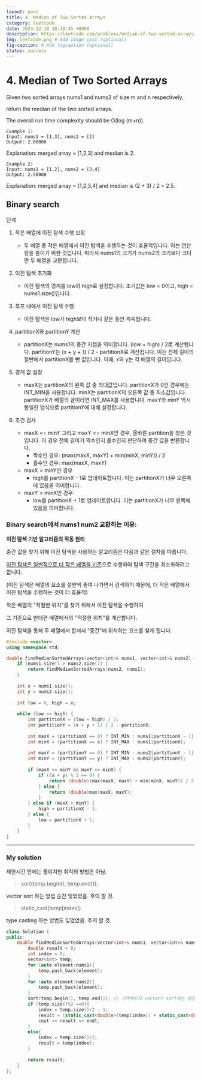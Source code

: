 ```yaml
---
layout: post
title: 4. Median of Two Sorted Arrays
category: leetcode
date: 2024-12-18 16:18:45 +0900
description: https://leetcode.com/problems/median-of-two-sorted-arrays/description/
img: leetcode.png # Add image post (optional)
fig-caption: # Add figcaption (optional)
status: success
---
```


            
# 4. Median of Two Sorted Arrays

Given two sorted arrays nums1 and nums2 of size m and n respectively, 

return the median of the two sorted arrays.

The overall run time complexity should be O(log (m+n)).


    Example 1:
    Input: nums1 = [1,3], nums2 = [2]
    Output: 2.00000

Explanation: merged array = [1,2,3] and median is 2.

    Example 2:
    Input: nums1 = [1,2], nums2 = [3,4]
    Output: 2.50000

Explanation: merged array = [1,2,3,4] and median is (2 + 3) / 2 = 2.5.



## Binary search

단계

1. 작은 배열에 이진 탐색 수행 보장 
   - 두 배열 중 작은 배열에서 이진 탐색을 수행하는 것이 효율적입니다. 이는 연산량을 줄이기 위한 것입니다. 따라서 nums1의 크기가 nums2의 크기보다 크다면 두 배열을 교환합니다.

2. 이진 탐색 초기화
   - 이진 탐색의 경계를 low와 high로 설정합니다. 초기값은 low = 0이고, high = nums1.size()입니다.

3. 루프 내에서 이진 탐색 수행
   - 이진 탐색은 low가 high보다 작거나 같은 동안 계속됩니다.

4. partitionX와 partitionY 계산
   - partitionX는 nums1의 중간 지점을 의미합니다. (low + high) / 2로 계산됩니다.
partitionY는 (x + y + 1) / 2 - partitionX로 계산됩니다. 이는 전체 길이의 절반에서 partitionX를 뺀 값입니다. 이때, x와 y는 각 배열의 길이입니다.

5. 경계 값 설정
   - maxX는 partitionX의 왼쪽 값 중 최대값입니다. partitionX가 0인 경우에는 INT_MIN을 사용합니다. minX는 partitionX의 오른쪽 값 중 최소값입니다. partitionX가 배열의 끝이라면 INT_MAX를 사용합니다. maxY와 minY 역시 동일한 방식으로 partitionY에 대해 설정합니다.

6. 조건 검사
   - maxX <= minY 그리고 maxY <= minX인 경우, 올바른 partition을 찾은 것입니다. 이 경우 전체 길이가 짝수인지 홀수인지 판단하여 중간 값을 반환합니다.
     - 짝수인 경우: (max(maxX, maxY) + min(minX, minY)) / 2
     - 홀수인 경우: max(maxX, maxY)
   - maxX > minY인 경우
     - high를 partitionX - 1로 업데이트합니다. 이는 partitionX가 너무 오른쪽에 있음을 의미합니다.
   - maxY > minX인 경우
     - low를 partitionX + 1로 업데이트합니다. 이는 partitionX가 너무 왼쪽에 있음을 의미합니다.


### Binary search에서 nums1 num2 교환하는 이유:

**이진 탐색 기반 알고리즘의 작동 원리**

중간 값을 찾기 위해 이진 탐색을 사용하는 알고리즘은 다음과 같은 절차를 따릅니다.

<u>이진 탐색은 일반적으로 더 작은 배열을 기준</u>으로 수행하여 탐색 구간을 최소화하려고 합니다.

(이진 탐색은 배열의 요소를 절반씩 줄여 나가면서 검색하기 때문에, 더 작은 배열에서 이진 탐색을 수행하는 것이 더 효율적)

작은 배열의 "적절한 위치"를 찾기 위해서 이진 탐색을 수행하여 

그 기준으로 반대편 배열에서의 "적절한 위치"를 계산합니다.

이진 탐색을 통해 두 배열에서 합쳐서 "중간"에 위치하는 요소를 찾게 됩니다.


```cpp
#include <vector>
using namespace std;

double findMedianSortedArrays(vector<int>& nums1, vector<int>& nums2) {
    if (nums1.size() > nums2.size()) {
        return findMedianSortedArrays(nums2, nums1);
    }
    
    int x = nums1.size();
    int y = nums2.size();
    
    int low = 0, high = x;
    
    while (low <= high) {
        int partitionX = (low + high) / 2;
        int partitionY = (x + y + 1) / 2 - partitionX;
        
        int maxX = (partitionX == 0) ? INT_MIN : nums1[partitionX - 1];
        int minX = (partitionX == x) ? INT_MAX : nums1[partitionX];
        
        int maxY = (partitionY == 0) ? INT_MIN : nums2[partitionY - 1];
        int minY = (partitionY == y) ? INT_MAX : nums2[partitionY];
        
        if (maxX <= minY && maxY <= minX) {
            if ((x + y) % 2 == 0) {
                return (double)(max(maxX, maxY) + min(minX, minY)) / 2;
            } else {
                return (double)max(maxX, maxY);
            }
        } else if (maxX > minY) {
            high = partitionX - 1;
        } else {
            low = partitionX + 1;
        }
    }
}
```


---

### My solution

제한시간 안에는 풀리지만 최적의 방법은 아님.

> sort(temp.begin(), temp.end());

vector sort 하는 방법 순간 잊었었음. 주의 할 것.

> static_cast<double>(temp[index])

type casting 하는 방법도 잊었었음. 주의 할 것.

```cpp
class Solution {
public:
    double findMedianSortedArrays(vector<int>& nums1, vector<int>& nums2) {
        double result = 0;
        int index = 0;
        vector<int> temp;
        for (auto element:nums1){
            temp.push_back(element);
        }
        for (auto element:nums2){
            temp.push_back(element);
        }
        sort(temp.begin(), temp.end()); // 기억해두자 vectort sort하는 방법 까먹었음
        if (temp.size()%2 ==0){
            index = temp.size()/2 - 1;
            result = (static_cast<double>(temp[index]) + static_cast<double>(temp[index+1]))/2 ; //이걸까먹음static_cast<double>;
            cout << result << endl;
        } 
        else{
            index = temp.size()/2;
            result = temp[index];
        }
        
        return result;
    }
};
```
